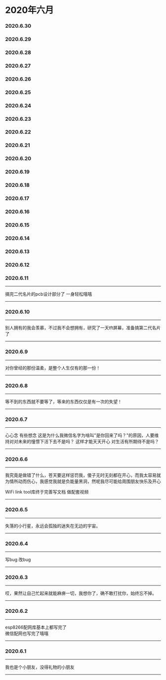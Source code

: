 # 2020年六月

### 2020.6.30
### 2020.6.29
### 2020.6.28
### 2020.6.27
### 2020.6.26
### 2020.6.25
### 2020.6.24
### 2020.6.23
### 2020.6.22
### 2020.6.21
### 2020.6.20
### 2020.6.19
### 2020.6.18
### 2020.6.17
### 2020.6.16
### 2020.6.15
### 2020.6.14
### 2020.6.13
### 2020.6.12
### 2020.6.11
****
搞完二代名片的pcb设计部分了 一身轻松嘻嘻 
****
### 2020.6.10
****
别人拥有的我会羡慕，不过我不会想拥有，研究了一天tft屏幕，准备搞第二代名片了  
****
### 2020.6.9
****
对你曾经的那份温柔，是整个人生仅有的那一份！
****
### 2020.6.8

****
等不到的东西就不要等了，等来的东西仅仅是有一次的失望！
****
### 2020.6.7
****
心心念 有些想念 这是为什么我微信名字为啥叫"是你回来了吗？"的原因，人要维持对对未来的憧憬下活下去不是吗？ 这样才能天天开心 对生活有所期待不是吗？  
****
### 2020.6.6
****
我究竟是做错了什么，苍天要这样惩罚我，傻子无时无刻都在开心，而我太容易就为情所动而伤心，我感觉我就是负能量黑洞，然呢我尽可能给周围朋友快乐及开心  

WiFi link tool库终于完善写文档 做配套视频 
****
### 2020.6.5
****
失落的小行星，永远会孤独的迷失在无边的宇宙。
****
### 2020.6.4
****
写bug 改bug
****
### 2020.6.3
****
哎，果然让自己忙起来就能麻痹一切，我想你了，确不敢打扰你，始终忘不掉。
****
### 2020.6.2
****
esp8266配网库基本上都写完了  
微信配网也写完了嘻嘻
****
### 2020.6.1
****
我也是个小朋友，没得礼物的小朋友
****
